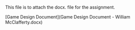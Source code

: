This file is to attach the docx. file for the assignment.

[Game Design Document](Game Design Document - William McClafferty.docx)
